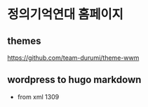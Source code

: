# 정의기억연대 홈페이지

## themes

https://github.com/team-durumi/theme-wwm


## wordpress to hugo markdown

- from xml 1309 
